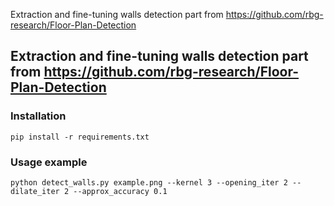 Extraction and fine-tuning walls detection part from https://github.com/rbg-research/Floor-Plan-Detection
## Extraction and fine-tuning walls detection part from https://github.com/rbg-research/Floor-Plan-Detection

### Installation
```
pip install -r requirements.txt
```
### Usage example
```
python detect_walls.py example.png --kernel 3 --opening_iter 2 --dilate_iter 2 --approx_accuracy 0.1
```